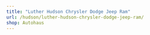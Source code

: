 ```yaml
---
title: "Luther Hudson Chrysler Dodge Jeep Ram"
url: /hudson/luther-hudson-chrysler-dodge-jeep-ram/
shop: Autohaus
---
```

